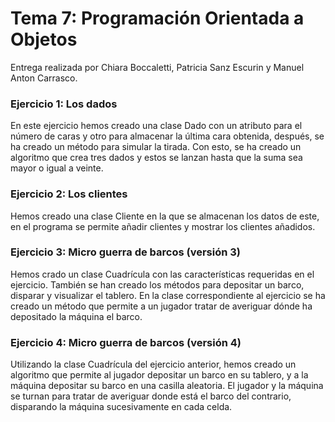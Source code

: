 # Tema 7: Programación Orientada a Objetos

Entrega realizada por Chiara Boccaletti, Patricia Sanz Escurin y Manuel Anton Carrasco.

### Ejercicio 1: Los dados
En este ejercicio hemos creado una clase Dado con un atributo para el número de caras y otro para almacenar la última cara obtenida, después, se ha creado un método para simular la tirada. Con esto, se ha creado un algoritmo que crea tres dados y estos se lanzan hasta que la suma sea mayor o igual a veinte.

### Ejercicio 2: Los clientes
Hemos creado una clase Cliente en la que se almacenan los datos de este, en el programa se permite añadir clientes y mostrar los clientes añadidos.

### Ejercicio 3: Micro guerra de barcos (versión 3)
Hemos crado un clase Cuadrícula con las características requeridas en el ejercicio. También se han creado los métodos para depositar un barco, disparar y visualizar el tablero.
En la clase correspondiente al ejercicio se ha creado un método que permite a un jugador tratar de averiguar dónde ha depositado la máquina el barco. 

### Ejercicio 4: Micro guerra de barcos (versión 4)
Utilizando la clase Cuadrícula del ejercicio anterior, hemos creado un algoritmo que permite al jugador depositar un barco en su tablero, y a la máquina depositar su barco en una casilla aleatoria. El jugador y la máquina se turnan para tratar de averiguar donde está el barco del contrario, disparando la máquina sucesivamente en cada celda.
